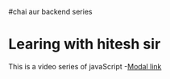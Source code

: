 #chai aur backend series 
# Learing with hitesh sir


This is a video series of javaScript 
-[Modal link](https://app.eraser.io/workspace/YtPqZ1VogxGy1jzIDkzj)
